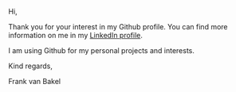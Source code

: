 Hi,

Thank you for your interest in my Github profile. You can find more information on me in my [LinkedIn profile](https://nl.linkedin.com/in/frankvanbakel).

I am using Github for my personal projects and interests.

Kind regards,

Frank van Bakel
